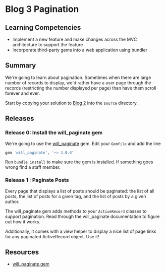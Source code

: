 # Blog 3 Pagination

## Learning Competencies

* Implement a new feature and make changes across the MVC architecture to support the feature
* Incorporate third-party gems into a web application using bundler

## Summary

We're going to learn about pagination.  Sometimes when there are large number
of records to display, we'd rather have a user page through the records
(restricting the number displayed per page) than have them scroll forever and
ever.

Start by copying your solution to [Blog 2](../blog-2-multi-author-challenge) into the `source` directory.

## Releases

### Release 0: Install the will\_paginate gem

We're going to use the [will\_paginate][will_paginate] gem.  Edit your
`Gemfile` and add the line

```ruby
gem 'will_paginate', '~> 3.0.0'
```

Run `bundle install` to make sure the gem is installed.  If something goes
wrong find a staff member.

### Release 1 : Paginate Posts

Every page that displays a list of posts should be paginated: the list of all
posts, the list of posts for a given tag, and the list of posts by a given
author.

The will\_paginate gem adds methods to your `ActiveRecord` classes to support
pagination.  Read through the will\_paginate documentation to figure out how it
works.

Additionally, it comes with a view helper to display a nice list of page links
for any paginated ActiveRecord object.  Use it!

## Resources

* [will\_paginate gem][will_paginate]

[will_paginate]: https://github.com/mislav/will_paginate/wiki/Installation
